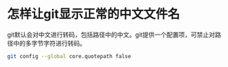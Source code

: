 # 怎样让git显示正常的中文文件名

git默认会对中文进行转码，包括路径中的中文。git提供一个配置项，可禁止对路径中的多字节字符进行转码。

```bash
git config --global core.quotepath false
```
